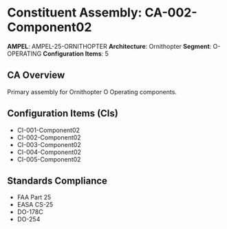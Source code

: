 # Constituent Assembly: CA-002-Component02

**AMPEL**: AMPEL-25-ORNITHOPTER
**Architecture**: Ornithopter
**Segment**: O-OPERATING
**Configuration Items**: 5

## CA Overview
Primary assembly for Ornithopter O Operating components.

## Configuration Items (CIs)
- CI-001-Component02
- CI-002-Component02
- CI-003-Component02
- CI-004-Component02
- CI-005-Component02

## Standards Compliance
- FAA Part 25
- EASA CS-25
- DO-178C
- DO-254
